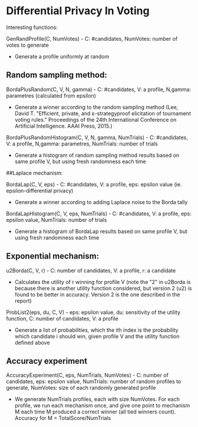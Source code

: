 # Differential Privacy In Voting

Interesting functions:

GenRandProfile(C, NumVotes) - C: #candidates, NumVotes: number of votes to generate
- Generate a profile uniformly at random


## Random sampling method:

BordaPlusRandom(C, V, N, gamma) - C: #candidates, V: a profile, N,gamma: parametres (calculated from epsilon)
- Generate a winner according to the random sampling method (Lee, David T. "Efficient, private, and ε-strategyproof elicitation of tournament voting rules." Proceedings of the 24th International Conference on Artificial Intelligence. AAAI Press, 2015.)

BordaPlusRandomHistogram(C, V, N, gamma, NumTrials) - C: #candidates, V: a profile, N,gamma: parametres, NumTrials: number of trials
- Generate a histogram of random sampling method results based on same profile V, but using fresh randomness each time

##Laplace mechanism:

BordaLap(C, V, eps) - C: #candidates, V: a profile, eps: epsilon value (ie. epsilon-differential privacy)
- Generate a winner according to adding Laplace noise to the Borda tally

BordaLapHistogram(C, V, eps, NumTrials) - C: #candidates, V: a profile, eps: epsilon value, NumTrials: number of trials
- Generate a histogram of BordaLap results based on same profile V, but using fresh randomness each time

## Exponential mechanism:

u2Borda(C, V, r) - C: number of candidates, V: a profile, r: a candidate
- Calculates the utility of r winning for profile V (note the "2" in u2Borda is because there is another utility function considered, but version 2 (u2) is found to be better in accuracy. Version 2 is the one described in the report)

ProbList2(eps, du, C, V) - eps: epsilon value, du: sensitivity of the utility function, C: number of candidates, V: a profile
- Generate a list of probabilities, which the ith index is the probability which candidate i should win, given profile V and the utility function defined above

## Accuracy experiment

AccuracyExperiment(C, eps, NumTrials, NumVotes) - C: number of candidates, eps: epsilon value, NumTrials: number of random profiles to generate, NumVotes: size of each randomly generated profile
- We generate NumTrials profiles, each with size NumVotes. For each profile, we run each mechanism once, and give one point to mechanism M each time M produced a correct winner (all tied winners count). Accuracy for M = TotalScore/NumTrials
